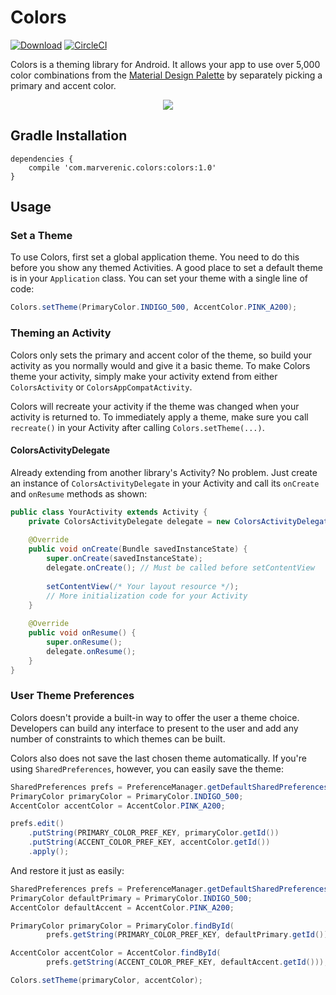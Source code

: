 # Colors

[ ![Download](https://api.bintray.com/packages/marverenic/Colors/com.marverenic.colors/images/download.svg)](https://bintray.com/marverenic/Colors/com.marverenic.colors/_latestVersion)
[![CircleCI](https://circleci.com/gh/marverenic/Colors.svg?style=svg)](https://circleci.com/gh/marverenic/Colors)

Colors is a theming library for Android. It allows your app to use over 5,000 color combinations from the [Material Design Palette](https://material.io/guidelines/style/color.html#color-color-tool) by separately picking a primary and accent color.

<p align="center">
    <img src="https://github.com/marverenic/Colors/raw/master/preview.gif">
</p>

## Gradle Installation
```
dependencies {
    compile 'com.marverenic.colors:colors:1.0'
}
```

## Usage
### Set a Theme
To use Colors, first set a global application theme. You need to do this before you show any themed Activities. A good place to set a default theme is in your `Application` class. You can set your theme with a single line of code:

```java
Colors.setTheme(PrimaryColor.INDIGO_500, AccentColor.PINK_A200);
```

### Theming an Activity
Colors only sets the primary and accent color of the theme, so build your activity as you normally would and give it a basic theme. To make Colors theme your activity, simply make your activity extend from either `ColorsActivity` or `ColorsAppCompatActivity`.

Colors will recreate your activity if the theme was changed when your activity is returned to. To immediately apply a theme, make sure you call `recreate()` in your Activity after calling `Colors.setTheme(...)`.

#### ColorsActivityDelegate
Already extending from another library's Activity? No problem. Just create an instance of `ColorsActivityDelegate` in your Activity and call its `onCreate` and `onResume` methods as shown:

```java
public class YourActivity extends Activity {
    private ColorsActivityDelegate delegate = new ColorsActivityDelegate(this);
    
    @Override
    public void onCreate(Bundle savedInstanceState) {
        super.onCreate(savedInstanceState);
        delegate.onCreate(); // Must be called before setContentView
        
        setContentView(/* Your layout resource */);
        // More initialization code for your Activity
    }
    
    @Override
    public void onResume() {
        super.onResume();
        delegate.onResume();
    }
}
```

### User Theme Preferences
Colors doesn't provide a built-in way to offer the user a theme choice. Developers can build any interface to present to the user and add any number of constraints to which themes can be built.

Colors also does not save the last chosen theme automatically. If you're using `SharedPreferences`, however, you can easily save the theme:

```java
SharedPreferences prefs = PreferenceManager.getDefaultSharedPreferences(context);
PrimaryColor primaryColor = PrimaryColor.INDIGO_500;
AccentColor accentColor = AccentColor.PINK_A200;

prefs.edit()
    .putString(PRIMARY_COLOR_PREF_KEY, primaryColor.getId())
    .putString(ACCENT_COLOR_PREF_KEY, accentColor.getId())
    .apply();
```

And restore it just as easily:

```java
SharedPreferences prefs = PreferenceManager.getDefaultSharedPreferences(context);
PrimaryColor defaultPrimary = PrimaryColor.INDIGO_500;
AccentColor defaultAccent = AccentColor.PINK_A200;

PrimaryColor primaryColor = PrimaryColor.findById(
        prefs.getString(PRIMARY_COLOR_PREF_KEY, defaultPrimary.getId()));

AccentColor accentColor = AccentColor.findById(
        prefs.getString(ACCENT_COLOR_PREF_KEY, defaultAccent.getId()));

Colors.setTheme(primaryColor, accentColor);
```
